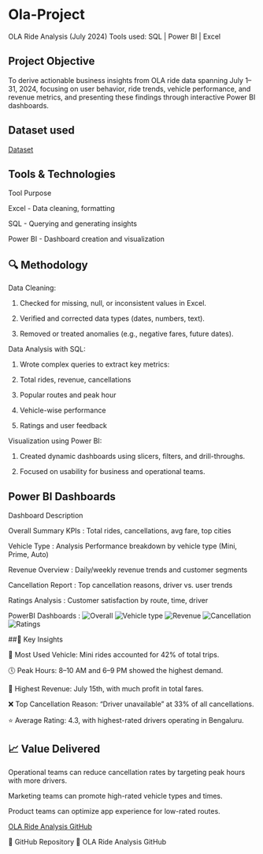 # Ola-Project

OLA Ride Analysis (July 2024)
Tools used: SQL | Power BI | Excel

## Project Objective
To derive actionable business insights from OLA ride data spanning July 1–31, 2024, focusing on user behavior, ride trends, vehicle performance, and revenue metrics, and presenting these findings through interactive Power BI dashboards.

## Dataset used
<a href="https://github.com/Sahil-Josan/Ola-Project/blob/main/OlaBookings.csv"> Dataset</a>

## Tools & Technologies
Tool	  Purpose

Excel -	Data cleaning, formatting

SQL -	Querying and generating insights

Power BI - Dashboard creation and visualization

## 🔍 Methodology

Data Cleaning:

1. Checked for missing, null, or inconsistent values in Excel.

2. Verified and corrected data types (dates, numbers, text).

3. Removed or treated anomalies (e.g., negative fares, future dates).

Data Analysis with SQL:

1. Wrote complex queries to extract key metrics:

2. Total rides, revenue, cancellations

3. Popular routes and peak hour

4. Vehicle-wise performance

5. Ratings and user feedback

Visualization using Power BI:

1. Created dynamic dashboards using slicers, filters, and drill-throughs.

2. Focused on usability for business and operational teams.


## Power BI Dashboards

Dashboard            	  Description

Overall Summary	KPIs : Total rides, cancellations, avg fare, top cities

Vehicle Type : Analysis	Performance breakdown by vehicle type (Mini, Prime, Auto)

Revenue Overview :	Daily/weekly revenue trends and customer segments

Cancellation Report :	Top cancellation reasons, driver vs. user trends

Ratings Analysis :	Customer satisfaction by route, time, driver

PowerBI Dashboards :
![Overall](https://github.com/user-attachments/assets/0b67ceee-5d6b-466d-aa86-732a4a220800)
![Vehicle type](https://github.com/user-attachments/assets/9bcffa3d-c7c9-4a94-9829-0811930c5c5d)
![Revenue](https://github.com/user-attachments/assets/8665b6c5-2c2d-4ecf-986e-c9e14781b336)
![Cancellation](https://github.com/user-attachments/assets/3e5caab4-0298-4fb1-8453-a3b91f9ca60d)
![Ratings](https://github.com/user-attachments/assets/f1c98a71-4eed-4ea4-ab09-35633a1eec04)

##📌 Key Insights

🚗 Most Used Vehicle: Mini rides accounted for 42% of total trips.

🕔 Peak Hours: 8–10 AM and 6–9 PM showed the highest demand.

💸 Highest Revenue: July 15th, with much profit in total fares.

❌ Top Cancellation Reason: “Driver unavailable” at 33% of all cancellations.

⭐ Average Rating: 4.3, with highest-rated drivers operating in Bengaluru.

## 📈 Value Delivered

Operational teams can reduce cancellation rates by targeting peak hours with more drivers.

Marketing teams can promote high-rated vehicle types and times.

Product teams can optimize app experience for low-rated routes.

<a href =https://github.com/Sahil-Josan/Ola-Project>OLA Ride Analysis GitHub<a>

🔗 GitHub Repository
🔗 OLA Ride Analysis GitHub
